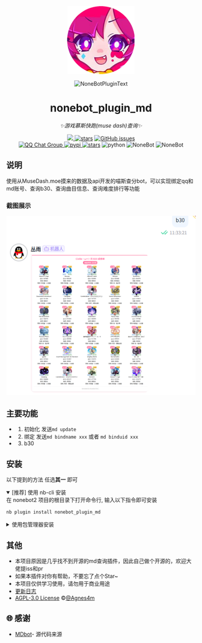 <!-- markdownlint-disable MD026 MD031 MD033 MD036 MD041 MD046 MD047 MD051 -->
<div align="center">
  <img src="./img/logo.png" width="180" height="180"  alt="AgnesDigitalLogo">
  <br>
  <p><img src="https://s2.loli.net/2022/06/16/xsVUGRrkbn1ljTD.png" width="240" alt="NoneBotPluginText"></p>
</div>

<div align="center">

# nonebot_plugin_md

_✨游戏慕斯快跑(muse dash)查询✨_

<a href ="LICENSE"> 
<img src="https://img.shields.io/github/license/Agnes4m/nonebot_plugin_md">
<a href="https://github.com/Agnes4m/nonebot_plugin_md"><img src="https://img.shields.io/github/stars/Agnes4m/nonebot_plugin_md.svg?style=flat-square&
label=Stars" alt="stars"></a>
<a href="https://github.com/Agnes4m/nonebot_plugin_md/issues">
        <img src="https://img.shields.io/github/issues/Agnes4m/nonebot_plugin_md" alt="GitHub issues">
</a>
</br>
<a href="http://qm.qq.com/cgi-bin/qm/qr?_wv=1027&k=0u2VnosCsDG05IPlQ4SvhCTVLpWqyEqZ&authKey=zEfR1qR358aH4bksKXMwns3nNd1r395ignXLDExp2xG8ENaIzgrAd6%2FRRAo%2B8QR2&noverify=0&group_code=424506063">
        <img src="https://img.shields.io/badge/QQ%E7%BE%A4-424506063-orange?style=flat-square" alt="QQ Chat Group">
</a>
<a href="https://pypi.python.org/pypi/nonebot_plugin_md">
        <img src="https://img.shields.io/pypi/v/nonebot_plugin_md.svg" alt="pypi">
<a href="https://codecov.io/gh/Agnes4m/nonebot_plugin_md"><img src="https://img.shields.io/codecov/c/github/Agnes4m/nonebot_plugin_md" alt="stars"></a>

</a>
    <img src="https://img.shields.io/badge/python-3.9+-blue.svg" alt="python">
    <img src="https://img.shields.io/badge/nonebot-2.1.0+-red.svg" alt="NoneBot">
    <img src="https://img.shields.io/badge/alconna-0.58.3+-red.svg" alt="NoneBot">    
</div>

## 说明

使用从MuseDash.moe摸来的数据及api开发的喵斯查分bot，可以实现绑定qq和md账号、查询b30、查询曲目信息、查询难度排行等功能

### 截图展示

![b30](./img/QQ20250702-113730.png)

## 主要功能

- 1. 初始化 发送`md update`
- 2. 绑定 发送`md bindname xxx` 或者 `md binduid xxx`
- 3. b30

## 安装

以下提到的方法 任选**其一** 即可

<details open>
<summary>[推荐] 使用 nb-cli 安装</summary>
在 nonebot2 项目的根目录下打开命令行, 输入以下指令即可安装

```bash
nb plugin install nonebot_plugin_md
```

</details>

<details>
<summary>使用包管理器安装</summary>
在 nonebot2 项目的插件目录下, 打开命令行, 根据你使用的包管理器, 输入相应的安装命令

<details>
<summary>pip</summary>

```bash
pip install nonebot-plugin-md
```

</details>
<details>
<summary>pdm</summary>

```bash
pdm add nonebot-plugin-md
```

</details>
<details>
<summary>poetry</summary>

```bash
poetry add nonebot-plugin-md
```

</details>
<details>
<summary>conda</summary>

```bash
conda install nonebot-plugin-md
```

</details>
</details>

## 其他

- 本项目原因是几乎找不到开源的md查询插件，因此自己做个开源的，欢迎大佬提iss和pr
- 如果本插件对你有帮助，不要忘了点个Star~
- 本项目仅供学习使用，请勿用于商业用途
- [更新日志](./docs/update.md)
- [AGPL-3.0 License](https://github.com/Agnes4m/nonebot_plugin_md/blob/main/LICENSE) ©[@Agnes4m](https://github.com/Agnes4m)

## 🌐 感谢

- [MDbot](https://github.com/Doctorade/MDBot)- 源代码来源
